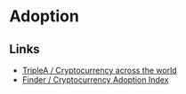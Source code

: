 # Adoption

## Links

- [TripleA / Cryptocurrency across the world](https://triple-a.io/crypto-ownership-data/)
- [Finder / Cryptocurrency Adoption Index](https://www.finder.com/finder-cryptocurrency-adoption-index)
